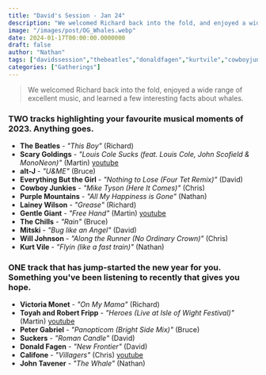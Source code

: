 ```yaml
---
title: "David's Session - Jan 24"
description: "We welcomed Richard back into the fold, and enjoyed a wide range of excellent music"
image: "/images/post/OG_Whales.webp"
date: 2024-01-17T00:00:00.0000000
draft: false
author: "Nathan"
tags: ["davidssession","thebeatles","donaldfagen","kurtvile","cowboyjunkies","thechills","califone","altj","willjohnson","purplemountains","everythingbutthegirl","johntavener","laineywilson","petergabriel","mitski","suckers","gentlegiant","scarygoldings","victoriamonet","toyahandrobertfripp","youtube"]
categories: ["Gatherings"]
---
```

> We welcomed Richard back into the fold, enjoyed a wide range of excellent music, and learned a few interesting facts about whales.
### TWO tracks highlighting your favourite musical moments of 2023. Anything goes. 
- **The Beatles** - _"This Boy"_ (Richard)
- **Scary Goldings** - _"Louis Cole Sucks (feat. Louis Cole, John Scofield & MonoNeon)"_ (Martin)  [youtube](https://www.youtube.com/watch?v=-6xMwJL9QEk)
- **alt-J** - _"U&ME"_ (Bruce)
- **Everything But the Girl** - _"Nothing to Lose (Four Tet Remix)"_ (David)
- **Cowboy Junkies** - _"Mike Tyson (Here It Comes)"_ (Chris)
- **Purple Mountains** - _"All My Happiness is Gone"_ (Nathan)
- **Lainey Wilson** - _"Grease"_ (Richard)
- **Gentle Giant** - _"Free Hand"_ (Martin)  [youtube](https://www.youtube.com/watch?v=vMrYSTzqFI8)
- **The Chills** - _"Rain"_ (Bruce)
- **Mitski** - _"Bug like an Angel"_ (David)
- **Will Johnson** - _"Along the Runner (No Ordinary Crown)"_ (Chris)
- **Kurt Vile** - _"Flyin (like a fast train)"_ (Nathan)
### ONE track that has jump-started the new year for you.  Something you've been listening to recently that gives you hope.
- **Victoria Monet** - _"On My Mama"_ (Richard)
- **Toyah and Robert Fripp** - _"Heroes (Live at Isle of Wight Festival)"_ (Martin)  [youtube](https://www.youtube.com/watch?v=NE6AgfQfflE)
- **Peter Gabriel** - _"Panopticom (Bright Side Mix)"_ (Bruce)
- **Suckers** - _"Roman Candle"_ (David)
- **Donald Fagen** - _"New Frontier"_ (David)
- **Califone** - _"Villagers"_ (Chris) [youtube](https://www.youtube.com/watch?v=gxto8-aJE9I)
- **John Tavener** - _"The Whale"_ (Nathan)
